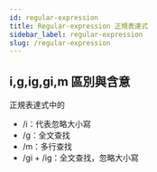 ```yaml
---
id: regular-expression
title: Regular-expression 正規表達式
sidebar_label: regular-expression
slug: /regular-expression
---
```

## i,g,ig,gi,m 區別與含意
正規表達式中的
* /i：代表忽略大小寫
* /g：全文查找
* /m：多行查找
* /gi + /ig：全文查找，忽略大小寫
